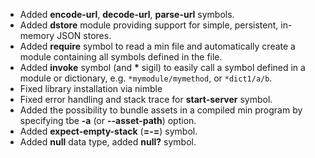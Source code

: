 * Added **encode-url**, **decode-url**, **parse-url** symbols.
* Added **dstore**  module providing support for simple, persistent, in-memory JSON stores.
* Added **require** symbol to read a min file and automatically create a module containing all symbols defined in the file.
* Added **invoke** symbol (and **\*** sigil) to easily call a symbol defined in a module or dictionary, e.g. `*mymodule/mymethod`, or `*dict1/a/b`.
* Fixed library installation via nimble
* Fixed error handling and stack trace for **start-server** symbol.
* Added the possibility to bundle assets in a compiled min program by specifying tbe **-a** (or **--asset-path**) option.
* Added **expect-empty-stack** (**=-=**) symbol.
* Added **null** data type, added **null?** symbol.
